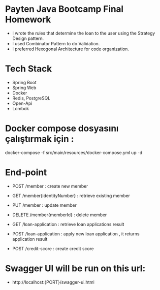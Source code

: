 # Payten Java Bootcamp Final Homework


- I wrote the rules that determine the loan to the user using the Strategy Design pattern.
- I used Combinator Pattern to do Validation.
- I preferred Hexogonal Architecture for code organization.

# Tech Stack
- Spring Boot
- Spring Web
- Docker
- Redis, PostgreSQL
- Open-Api
- Lombok 

# Docker compose dosyasını çalıştırmak için : 
 docker-compose -f src/main/resources/docker-compose.yml up -d

# End-point 

- POST /member                : create new member
- GET /member{identityNumber} : retrieve existing member
- PUT /member                 : update member
- DELETE /member{memberId}    : delete member

- GET /loan-application        : retrieve loan applications result
- POST /loan-application       : apply new loan application , it returns application result

- POST /credit-score           : create credit score 

# Swagger UI will be run on this url:
- http://localhost:{PORT}/swagger-ui.html

